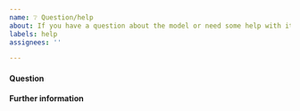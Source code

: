 ```yaml
---
name: ❔ Question/help
about: If you have a question about the model or need some help with its use.
labels: help
assignees: ''

---
```

<!-- Note: Please search to see if an issue already exists for the bug you encountered. -->

#### Question
<!-- Write down your concise question. If you have run into a problem with the model, or have a specific suggestion on how to change the model, it is better to use the "Bug report" or "Propose curation" issue types (link to change this is above "Title").  -->

#### Further information
<!-- Provide any further information that might be useful to consider. Any links or references that may help to answer your question?  -->
